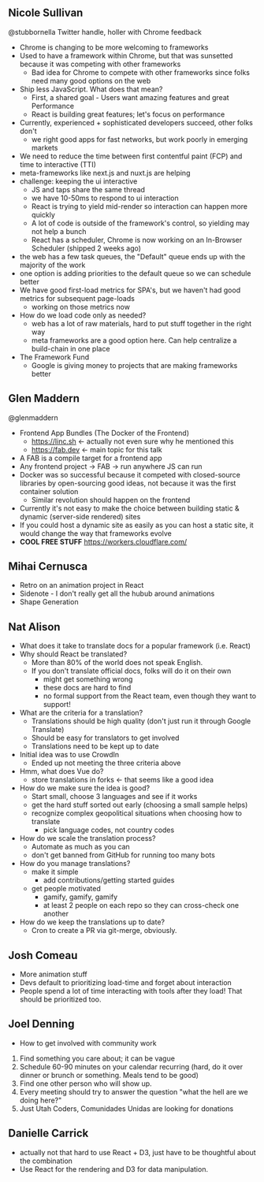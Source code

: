 ## Nicole Sullivan
@stubbornella Twitter handle, holler with Chrome feedback
* Chrome is changing to be more welcoming to frameworks
* Used to have a framework within Chrome, but that was sunsetted because it was competing with other frameworks
  * Bad idea for Chrome to compete with other frameworks since folks need many good options on the web
* Ship less JavaScript. What does that mean?
  * First, a shared goal - Users want amazing features and great Performance
  * React is building great features; let's focus on performance
* Currently, experienced + sophisticated developers succeed, other folks don't
  * we right good apps for fast networks, but work poorly in emerging markets
* We need to reduce the time between first contentful paint (FCP) and time to interactive (TTI)
* meta-frameworks like next.js and nuxt.js are helping
* challenge: keeping the ui interactive
  * JS and taps share the same thread
  * we have 10-50ms to respond to ui interaction
  * React is trying to yield mid-render so interaction can happen more quickly
  * A lot of code is outside of the framework's control, so yielding may not help a bunch
  * React has a scheduler, Chrome is now working on an In-Browser Scheduler (shipped 2 weeks ago)
* the web has a few task queues, the "Default" queue ends up with the majority of the work
* one option is adding priorities to the default queue so we can schedule better
* We have good first-load metrics for SPA's, but we haven't had good metrics for subsequent page-loads
  * working on those metrics now
* How do we load code only as needed?
  * web has a lot of raw materials, hard to put stuff together in the right way
  * meta frameworks are a good option here. Can help centralize a build-chain in one place
* The Framework Fund
  * Google is giving money to projects that are making frameworks better

## Glen Maddern
@glenmaddern
* Frontend App Bundles (The Docker of the Frontend)
  * https://linc.sh <- actually not even sure why he mentioned this
  * https://fab.dev <- main topic for this talk
* A FAB is a compile target for a frontend app
* Any frontend project -> FAB -> run anywhere JS can run
* Docker was so successful because it competed with closed-source libraries by open-sourcing good ideas, not because it was the first container solution
  * Similar revolution should happen on the frontend
* Currently it's not easy to make the choice between building static & dynamic (server-side rendered) sites
* If you could host a dynamic site as easily as you can host a static site, it would change the way that frameworks evolve
* **COOL FREE STUFF** https://workers.cloudflare.com/

## Mihai Cernusca
* Retro on an animation project in React
* Sidenote - I don't really get all the hubub around animations
* Shape Generation

## Nat Alison
* What does it take to translate docs for a popular framework (i.e. React)
* Why should React be translated?
  * More than 80% of the world does not speak English.
  * If you don't translate official docs, folks will do it on their own
    * might get something wrong
    * these docs are hard to find
    * no formal support from the React team, even though they want to support!
* What are the criteria for a translation?
  * Translations should be high quality (don't just run it through Google Translate)
  * Should be easy for translators to get involved
  * Translations need to be kept up to date
* Initial idea was to use CrowdIn
  * Ended up not meeting the three criteria above
* Hmm, what does Vue do?
  * store translations in forks <- that seems like a good idea
* How do we make sure the idea is good?
  * Start small, choose 3 languages and see if it works
  * get the hard stuff sorted out early (choosing a small sample helps)
  * recognize complex geopolitical situations when choosing how to translate
    * pick language codes, not country codes
* How do we scale the translation process?
  * Automate as much as you can
  * don't get banned from GitHub for running too many bots
* How do you manage translations?
  * make it simple
    * add contributions/getting started guides
  * get people motivated
    * gamify, gamify, gamify
    * at least 2 people on each repo so they can cross-check one another
* How do we keep the translations up to date?
  * Cron to create a PR via git-merge, obviously.

## Josh Comeau
* More animation stuff
* Devs default to prioritizing load-time and forget about interaction
* People spend a lot of time interacting with tools after they load! That should be prioritized too.

## Joel Denning
* How to get involved with community work
1. Find something you care about; it can be vague
2. Schedule 60-90 minutes on your calendar recurring (hard, do it over dinner or brunch or something. Meals tend to be good)
3. Find one other person who will show up.
4. Every meeting should try to answer the question "what the hell are we doing here?"
5. Just Utah Coders, Comunidades Unidas are looking for donations

## Danielle Carrick
* actually not that hard to use React + D3, just have to be thoughtful about the combination
* Use React for the rendering and D3 for data manipulation.